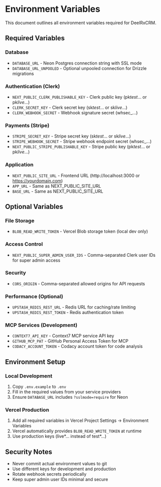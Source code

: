 # Environment Variables

This document outlines all environment variables required for DeelRxCRM.

## Required Variables

### Database

- `DATABASE_URL` - Neon Postgres connection string with SSL mode
- `DATABASE_URL_UNPOOLED` - Optional unpooled connection for Drizzle migrations

### Authentication (Clerk)

- `NEXT_PUBLIC_CLERK_PUBLISHABLE_KEY` - Clerk public key (pk*test*... or pk*live*...)
- `CLERK_SECRET_KEY` - Clerk secret key (sk*test*... or sk*live*...)
- `CLERK_WEBHOOK_SECRET` - Webhook signature secret (whsec\_...)

### Payments (Stripe)

- `STRIPE_SECRET_KEY` - Stripe secret key (sk*test*... or sk*live*...)
- `STRIPE_WEBHOOK_SECRET` - Stripe webhook endpoint secret (whsec\_...)
- `NEXT_PUBLIC_STRIPE_PUBLISHABLE_KEY` - Stripe public key (pk*test*... or pk*live*...)

### Application

- `NEXT_PUBLIC_SITE_URL` - Frontend URL (http://localhost:3000 or https://yourdomain.com)
- `APP_URL` - Same as NEXT_PUBLIC_SITE_URL
- `BASE_URL` - Same as NEXT_PUBLIC_SITE_URL

## Optional Variables

### File Storage

- `BLOB_READ_WRITE_TOKEN` - Vercel Blob storage token (local dev only)

### Access Control

- `NEXT_PUBLIC_SUPER_ADMIN_USER_IDS` - Comma-separated Clerk user IDs for super admin access

### Security

- `CORS_ORIGIN` - Comma-separated allowed origins for API requests

### Performance (Optional)

- `UPSTASH_REDIS_REST_URL` - Redis URL for caching/rate limiting
- `UPSTASH_REDIS_REST_TOKEN` - Redis authentication token

### MCP Services (Development)

- `CONTEXT7_API_KEY` - Context7 MCP service API key
- `GITHUB_MCP_PAT` - GitHub Personal Access Token for MCP
- `CODACY_ACCOUNT_TOKEN` - Codacy account token for code analysis

## Environment Setup

### Local Development

1. Copy `.env.example` to `.env`
2. Fill in the required values from your service providers
3. Ensure `DATABASE_URL` includes `?sslmode=require` for Neon

### Vercel Production

1. Add all required variables in Vercel Project Settings → Environment Variables
2. Vercel automatically provides `BLOB_READ_WRITE_TOKEN` at runtime
3. Use production keys (live*... instead of test*...)

## Security Notes

- Never commit actual environment values to git
- Use different keys for development and production
- Rotate webhook secrets periodically
- Keep super admin user IDs minimal and secure
